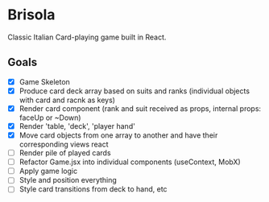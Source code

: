 # Brisola

Classic Italian Card-playing game built in React.

## Goals

- [x] Game Skeleton
- [x] Produce card deck array based on suits and ranks (individual objects with card and racnk as keys)
- [x] Render card component (rank and suit received as props, internal props: faceUp or ~Down)
- [x] Render 'table, 'deck', 'player hand'
- [x] Move card objects from one array to another and have their corresponding views react
- [ ] Render pile of played cards
- [ ] Refactor Game.jsx into individual components (useContext, MobX)
- [ ] Apply game logic
- [ ] Style and position everything
- [ ] Style card transitions from deck to hand, etc
